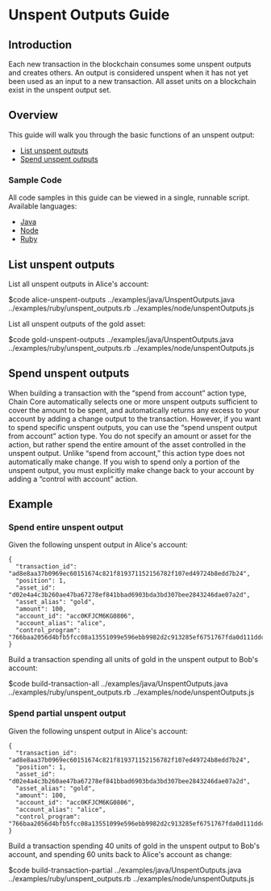 # Unspent Outputs Guide

## Introduction

Each new transaction in the blockchain consumes some unspent outputs and creates others. An output is considered unspent when it has not yet been used as an input to a new transaction. All asset units on a blockchain exist in the unspent output set.

## Overview

This guide will walk you through the basic functions of an unspent output:

* [List unspent outputs](#list-unspent-outputs)
* [Spend unspent outputs](#spend-unspent-outputs)

### Sample Code

All code samples in this guide can be viewed in a single, runnable script. Available languages:

- [Java](../examples/java/UnspentOutputs.java)
- [Node](../examples/node/unspentOutputs.js)
- [Ruby](../examples/ruby/unspent_outputs.rb)

## List unspent outputs

List all unspent outputs in Alice's account:

$code alice-unspent-outputs ../examples/java/UnspentOutputs.java ../examples/ruby/unspent_outputs.rb ../examples/node/unspentOutputs.js

List all unspent outputs of the gold asset:

$code gold-unspent-outputs ../examples/java/UnspentOutputs.java ../examples/ruby/unspent_outputs.rb ../examples/node/unspentOutputs.js

## Spend unspent outputs

When building a transaction with the “spend from account” action type, Chain Core automatically selects one or more unspent outputs sufficient to cover the amount to be spent, and automatically returns any excess to your account by adding a change output to the transaction. However, if you want to spend specific unspent outputs, you can use the “spend unspent output from account” action type. You do not specify an amount or asset for the action, but rather spend the entire amount of the asset controlled in the unspent output. Unlike “spend from account,” this action type does not automatically make change. If you wish to spend only a portion of the unspent output, you must explicitly make change back to your account by adding a “control with account” action.

## Example

### Spend entire unspent output

Given the following unspent output in Alice's account:

```
{
  "transaction_id": "ad8e8aa37b0969ec60151674c821f819371152156782f107ed49724b8edd7b24",
  "position": 1,
  "asset_id": "d02e4a4c3b260ae47ba67278ef841bbad6903bda3bd307bee2843246dae07a2d",
  "asset_alias": "gold",
  "amount": 100,
  "account_id": "acc0KFJCM6KG0806",
  "account_alias": "alice",
  "control_program": "766baa2056d4bfb5fcc08a13551099e596ebb9982d2c913285ef6751767fda0d111ddc3f5151ad696c00c0",
}
```

Build a transaction spending all units of gold in the unspent output to Bob's account:

$code build-transaction-all ../examples/java/UnspentOutputs.java ../examples/ruby/unspent_outputs.rb ../examples/node/unspentOutputs.js

### Spend partial unspent output

Given the following unspent output in Alice's account:

```
{
  "transaction_id": "ad8e8aa37b0969ec60151674c821f819371152156782f107ed49724b8edd7b24",
  "position": 1,
  "asset_id": "d02e4a4c3b260ae47ba67278ef841bbad6903bda3bd307bee2843246dae07a2d",
  "asset_alias": "gold",
  "amount": 100,
  "account_id": "acc0KFJCM6KG0806",
  "account_alias": "alice",
  "control_program": "766baa2056d4bfb5fcc08a13551099e596ebb9982d2c913285ef6751767fda0d111ddc3f5151ad696c00c0",
}
```

Build a transaction spending 40 units of gold in the unspent output to Bob's account, and spending 60 units back to Alice's account as change:

$code build-transaction-partial ../examples/java/UnspentOutputs.java ../examples/ruby/unspent_outputs.rb ../examples/node/unspentOutputs.js
